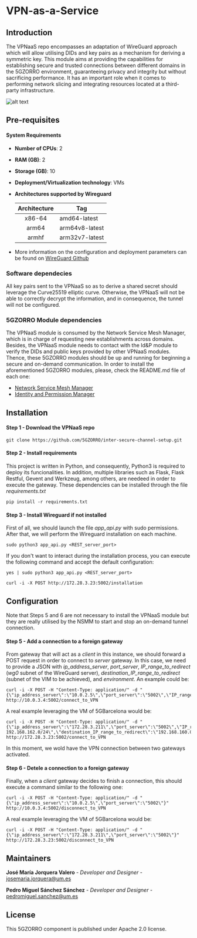 # VPN-as-a-Service

## Introduction
The VPNaaS repo encompasses an adaptation of WireGuard approach which will allow utilising DIDs and key pairs as a mechanism for deriving a symmetric key. This module aims at providing the capabilities for establishing secure and trusted connections between different domains in the 5GZORRO environment, guaranteeing privacy and integrity but without sacrificing performance. It has an important role when it comes to performing network slicing and integrating resources located at a third-party infrastructure. 

![alt text](https://github.com/5GZORRO/inter-secure-channel-setup/blob/main/images/DID_based_on_VPN_v1.png?raw=true)

## Pre-requisites

#### System Requirements
* **Number of CPUs**: 2
* **RAM (GB)**: 2
* **Storage (GB)**: 10
* **Deployment/Virtualization technology**: VMs
* **Architectures supported by Wireguard**

    | Architecture | Tag |
    | :----: | --- |
    | x86-64 | amd64-latest |
    | arm64 | arm64v8-latest |
    | armhf | arm32v7-latest |

* More information on the configuration and deployment parameters can be found on [WireGuard Github](https://github.com/linuxserver/docker-wireguard)

### Software dependecies
All key pairs sent to the VPNaaS so as to derive a shared secret should leverage the Curve25519 elliptic curve. Otherwise, the VPNaaS will not be able to correctly decrypt the information, and in consequence, the tunnel will not be configured.
### 5GZORRO Module dependencies
The VPNaaS module is consumed by the Network Service Mesh Manager, which is in charge of requesting new establishments across domains. Besides, the VPNaaS module needs to contact with the Id&P module to verify the DIDs and public keys provided by other VPNaaS modules. Thence, these 5GZORRO modules should be up and running for beginning a secure and on-demand communication. In order to install the aforementioned 5GZORRO modules, please, check the README.md file of each one:
* [Network Service Mesh Manager](https://github.com/5GZORRO/network-service-mesh-manager)
* [Identity and Permission Manager](https://github.com/5GZORRO/identity)


## Installation
#### Step 1 - Download the VPNaaS repo

```
git clone https://github.com/5GZORRO/inter-secure-channel-setup.git
```

#### Step 2 - Install requirements

This project is written in Python, and consequently, Python3 is required to deploy its funcionalities.
In addition, multiple libraries such as Flask, Flask Restful, Gevent and Werkzeug, among others, are needeed in order to execute the gateway. These dependencies can be installed through the file _requirements.txt_

```
pip install -r requirements.txt
```

#### Step 3 - Install Wireguard if not installed

First of all, we should launch the file _app_api.py_ with sudo permissions. After that, we will perform the Wireguard installation on each machine.

```
sudo python3 app_api.py <REST_server_port>
```
If you don't want to interact during the installation process, you can execute the following command and accept the default configuration:

```
yes | sudo python3 app_api.py <REST_server_port>
```

```
curl -i -X POST http://172.28.3.23:5002/installation
```

## Configuration

Note that Steps 5 and 6 are not necessary to install the VPNaaS module but they are really utilised by the NSMM to start and stop an on-demand tunnel connection.

#### Step 5 - Add a connection to a foreign gateway

From gateway that will act as a _client_ in this instance, we should forward a POST request in order to connect to _server_ gateway. In this case, we need to provide a JSON with _ip_address_server_, _port_server_, _IP_range_to_redirect_ (_wg0_ subnet of the WireGuard server), _destination_IP_range_to_redirect_ (subnet of the VIM to be achieved), and _environment_. An example could be:

```
curl -i -X POST -H "Content-Type: application/" -d "{\"ip_address_server\":\"10.0.2.5\",\"port_server\":\"5002\",\"IP_range_to_redirect\":\"192.168.2.1/24\",\"destination_IP_range_to_redirect\":\"192.168.160.0/24\",\"environment\":\"testbed\"}" http://10.0.3.4:5002/connect_to_VPN
```
A real example leveraging the VM of 5GBarcelona would be:
```
curl -i -X POST -H "Content-Type: application/" -d "{\"ip_address_server\":\"172.28.3.211\",\"port_server\":\"5002\",\"IP_range_to_redirect\":\"192.168.2.1/24, 192.168.162.0/24\",\"destination_IP_range_to_redirect\":\"192.168.160.0/24\",\"environment\":\"testbed\"}" http://172.28.3.23:5002/connect_to_VPN
```

In this moment, we wold have the VPN connection between two gateways activated.

#### Step 6 - Detele a connection to a foreign gateway

Finally, when a _client_ gateway decides to finish a connection, this should execute a command similar to the following one:

```
curl -i -X POST -H "Content-Type: application/" -d "{\"ip_address_server\":\"10.0.2.5\",\"port_server\":\"5002\"}" http://10.0.3.4:5002/disconnect_to_VPN
```
A real example leveraging the VM of 5GBarcelona would be:
```
curl -i -X POST -H "Content-Type: application/" -d "{\"ip_address_server\":\"172.28.3.211\",\"port_server\":\"5002\"}" http://172.28.3.23:5002/disconnect_to_VPN
```

## Maintainers
**José María Jorquera Valero** - *Developer and Designer* - josemaria.jorquera@um.es

**Pedro Miguel Sánchez Sánchez** - *Developer and Designer* - pedromiguel.sanchez@um.es

## License
This 5GZORRO component is published under Apache 2.0 license.